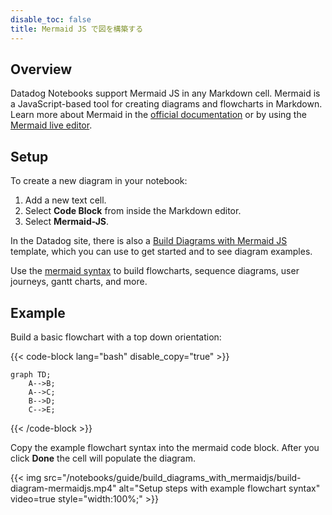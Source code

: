 ```yaml
---
disable_toc: false
title: Mermaid JS で図を構築する
---
```


## Overview

Datadog Notebooks support Mermaid JS in any Markdown cell.
Mermaid is a JavaScript-based tool for creating diagrams and flowcharts in Markdown. Learn more about Mermaid in the [official documentation][1] or by using the [Mermaid live editor][2].

## Setup

To create a new diagram in your notebook:
1. Add a new text cell.
1. Select **Code Block** from inside the Markdown editor.
1. Select **Mermaid-JS**.

In the Datadog site, there is also a [Build Diagrams with Mermaid JS][3] template, which you can use to get started and to see diagram examples.

Use the [mermaid syntax][4] to build flowcharts, sequence diagrams, user journeys, gantt charts, and more.

## Example

Build a basic flowchart with a top down orientation:

{{< code-block lang="bash" disable_copy="true" >}}
```mermaid
graph TD;
    A-->B;
    A-->C;
    B-->D;
    C-->E;
```
{{< /code-block >}}

Copy the example flowchart syntax into the mermaid code block. After you click **Done** the cell will populate the diagram.

{{< img src="/notebooks/guide/build_diagrams_with_mermaidjs/build-diagram-mermaidjs.mp4" alt="Setup steps with example flowchart syntax" video=true style="width:100%;" >}}

[1]: https://mermaid.js.org/intro/
[2]: https://mermaid.live/
[3]: https://app.datadoghq.com/notebook/template/13/build-diagrams-with-mermaid-js
[4]: https://mermaid.js.org/syntax/classDiagram.html